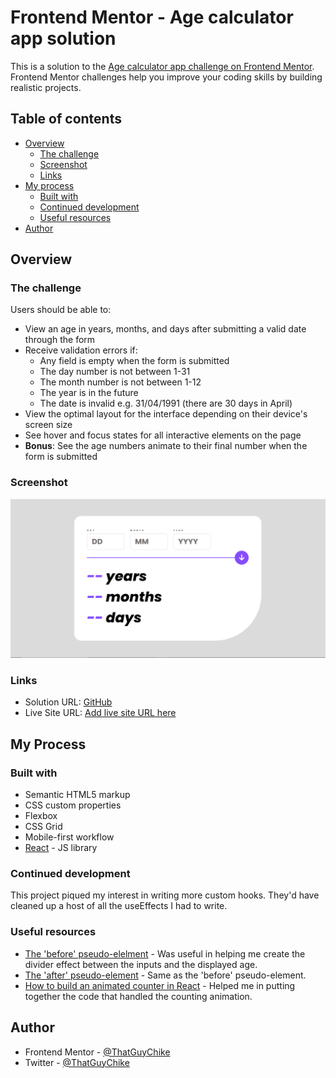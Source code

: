 # Frontend Mentor - Age calculator app solution

This is a solution to the [Age calculator app challenge on Frontend Mentor](https://www.frontendmentor.io/challenges/age-calculator-app-dF9DFFpj-Q). Frontend Mentor challenges help you improve your coding skills by building realistic projects. 

## Table of contents

- [Overview](#overview)
  - [The challenge](#the-challenge)
  - [Screenshot](#screenshot)
  - [Links](#links)
- [My process](#my-process)
  - [Built with](#built-with)
  - [Continued development](#continued-development)
  - [Useful resources](#useful-resources)
- [Author](#author)




## Overview

### The challenge

Users should be able to:

- View an age in years, months, and days after submitting a valid date through the form
- Receive validation errors if:
  - Any field is empty when the form is submitted
  - The day number is not between 1-31
  - The month number is not between 1-12
  - The year is in the future
  - The date is invalid e.g. 31/04/1991 (there are 30 days in April)
- View the optimal layout for the interface depending on their device's screen size
- See hover and focus states for all interactive elements on the page
- **Bonus**: See the age numbers animate to their final number when the form is submitted

### Screenshot

![](./agecalculator.png)

### Links

- Solution URL: [GitHub](https://github.com/ThatGuyChike/age-calculator)
- Live Site URL: [Add live site URL here](https://age-calculator-theta-orpin.vercel.app)

## My Process

### Built with

- Semantic HTML5 markup
- CSS custom properties
- Flexbox
- CSS Grid
- Mobile-first workflow
- [React](https://reactjs.org/) - JS library

### Continued development

This project piqued my interest in writing more custom hooks. They'd have cleaned up a host of all the useEffects I had to write.

### Useful resources

- [The 'before' pseudo-elelment](https://developer.mozilla.org/en-US/docs/Web/CSS/::before) - Was useful in helping me create the divider effect between the inputs and the displayed age.
- [The 'after' pseudo-element](https://developer.mozilla.org/en-US/docs/Web/CSS/::after) - Same as the 'before' pseudo-element.
- [How to build an animated counter in React](https://plainenglish.io/blog/attempting-to-build-a-cool-animated-counter-with-react-and-css-e37f7f2d47e4) - Helped me in putting together the code that handled the counting animation.

## Author

- Frontend Mentor - [@ThatGuyChike](https://www.frontendmentor.io/profile/ThatGuyChike)
- Twitter - [@ThatGuyChike](https://www.twitter.com/ThatGuyChike)

